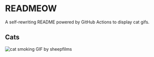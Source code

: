 # READMEOW

A self-rewriting README powered by GitHub Actions to display cat gifs.

## Cats

![cat smoking GIF by sheepfilms](https://media2.giphy.com/media/l0ExdMHUDKteztyfe/200.gif?cid=9acd02dalk9mfs4e4pds1lf5dsjmjq7ts9sujf5y0uqmu8bt&ep=v1_gifs_search&rid=200.gif&ct=g)
